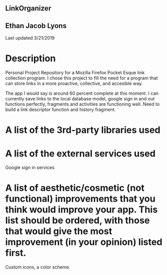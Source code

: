 ## LinkOrganizer
## Ethan Jacob Lyons
Last updated 3/21/2019


# Description
Personal Project Repository for a Mozilla Firefox Pocket Esque link collection program. I chose this project to fill the need for a 
program that can store links in a more proactive, collective, and accesible way.

The app I would say is around 60 percent complete at this moment. I can currently save links to the local database model, google sign in and out functions perfectly, fragments and activities are functioning well. Need to build a link descriptor function and history 
fragment.

#

# A list of the 3rd-party libraries used


# A list of the external services used
Google sign in services

# A list of aesthetic/cosmetic (not functional) improvements that you think would improve your app. This list should be ordered, with those that would give the most improvement (in your opinion) listed first.

Custom icons, a color scheme.


